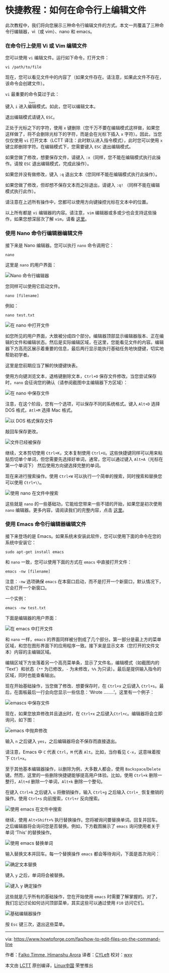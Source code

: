 快捷教程：如何在命令行上编辑文件
======

此次教程中，我们将向您展示三种命令行编辑文件的方式。本文一共覆盖了三种命令行编辑器，vi（或 vim）、nano 和 emacs。

### 在命令行上使用 Vi 或 Vim 编辑文件

您可以使用 `vi` 编辑文件。运行如下命令，打开文件：

```
vi /path/to/file
```

现在，您可以看见文件中的内容了（如果文件存在。请注意，如果此文件不存在，该命令会创建文件）。

`vi` 最重要的命令莫过于此：

键入 `i` 进入<ruby>编辑<rt>Insert</rt></ruby>模式。如此，您可以编辑文本。

退出编辑模式请键入 `ESC`。

正处于光标之下的字符，使用 `x` 键删除（您千万不要在编辑模式这样做，如果您这样做了，将不会删除光标下的字符，而是会在光标下插入 `x` 字符）。因此，当您仅仅使用 `vi` 打开文本（LCTT 译注：此时默认进入指令模式），此时您可以使用 `x` 键立即删除字符。在编辑模式下，您需要键入 `ESC` 退出编辑模式。

如果您做了修改，想要保存文件，请键入 `:x`（同样，您不能在编辑模式执行此操作。请按 `ESC` 退出编辑模式，完成此操作）。

如果您并没有做修改，键入 `:q` 退出文本（您同样不能在编辑模式执行此操作）。

如果您做了修改，但却想不保存文本而之际退出，请键入 `:q!` （同样不能在编辑模式执行此作）。

请注意在上述所有操作中，您都可以使用方向键操控光标在文本中的位置。

以上所有都是 `vi` 编辑器的内容。请注意，`vim` 编辑器或多或少也会支持这些操作，如果您想深层次了解 `vim`，请看 [这里][1]。

### 使用 Nano 命令行编辑器编辑文件

接下来是 Nano 编辑器。您可以执行 `nano` 命令调用它：

```
nano
```

这里是 `nano` 的用户界面：

![Nano 命令行编辑器][3]

您同样可以使用它启动文件。

```
nano [filename]
```

例如：

```
nano test.txt
```

![在 nano 中打开文件][5]

如您所见的用户界面，大致被分成四个部分。编辑器顶部显示编辑器版本、正在编辑的文件和编辑状态。然后是实际编辑区域，在这里，您能看见文件的内容。编辑器下方高亮区展示着重要的信息，最后两行显示能执行基础任务地快捷键，切实地帮助初学者。

这里是您前期应当了解的快捷键快表。

使用方向键浏览文本，退格键删除文本，`Ctrl+O` 保存文件修改。当您尝试保存时，`nano` 会征询您的确认（请参阅截图中主编辑器下方区域）：

![在 nano 中保存文件][7]

注意，在这个阶段，您有一个选项，可以保存不同的系统格式。键入 `Alt+D` 选择 DOS 格式，`Atl+M` 选择 Mac 格式。

![以 DOS 格式保存文件][9]

敲回车保存更改。

![文件已经被保存][11]

继续，文本剪切使用 `Ctrl+K`，文本复制使用 `Ctrl+U`。这些快捷键同样可以用来粘贴剪切单个单词，但您需要先选择好单词，通常，您可以通过键入 `Alt+A`（光标在第一个单词下） 然后使用方向键选择完整的单词。

现在来进行搜索操作。使用 `Ctrl+W` 可以执行一个简单的搜索，同时搜索和替换您可以使用 `Ctrl+\\`。

![使用 nano 在文件中搜索][13]

这些就是 `nano` 的一些基础功，它能给您带来一些不错的开始，如果您是初次使用 `nano` 编辑器。更多内容，请阅读我们的完整内容，点击 [这里][14]。

### 使用 Emacs 命令行编辑器编辑文件

接下来登场的是 Emacs。如果系统未安装此软件，您可以使用下面的命令在您的系统中安装它：

```
sudo apt-get install emacs
```

和 `nano` 一致，您可以使用下面的方式在 `emacs` 中直接打开文件：

```
emacs -nw [filename]
```

注意：`-nw` 选项确保 `emacs` 在本窗口启动，而不是打开一个新窗口，默认情况下，它会打开一个新窗口。

一个实例：

```
emacs -nw test.txt
```

下面是编辑器的用户界面：

![在 emacs 中打开文件][16]

和 `nano` 一样，`emacs` 的界面同样被分割成了几个部分。第一部分是最上方的菜单区域，和您在图形界面下的应用程序一致。接下来是显示文本（您打开的文件文本）内容的主编辑区域。 

编辑区域下方坐落着另一个高亮菜单条，显示了文件名，编辑模式（如截图内的 ‘Text’）和状态（`**` 为已修改，`-` 为未修改，`%%` 为只读）。最后是提供输入指令的区域，同时也能查看输出。

现在开始基础操作，当您做了修改、想要保存时，在 `Ctrl+x` 之后键入 `Ctrl+s`。最后，在面板最后一行会向您显示一些信息：‘Wrote ........’。这里有一个例子：

![emascs 中保存文件][18]

现在，如果您放弃修改并且退出时，在 `Ctrl+x` 之后键入`Ctrl+c`。编辑器将会立即询问，如下图：

![emacs 中抛弃修改][20]

输入 `n` 之后键入 `yes`，之后编辑器将会不保存而直接退出。

请注意，Emacs 中 `C` 代表 `Ctrl`，`M` 代表 `Alt`。比如，当你看见 `C-x`，这意味着按下 `Ctrl+x`。

至于其他基本编辑器操作，以删除为例，大多数人都会，使用 `Backspace`/`Delete` 键。然而，这里的一些删除快捷键能够提高用户体验。比如，使用 `Ctrl+k` 删除一整行，`Alt+d` 删除一个单词，`Alt+k` 删除一个整句。

在键入 `Ctrl+k` 之后键入 `u` 将撤销操作，输入 `Ctrl+g` 之后输入 `Ctrl+_` 恢复撤销的操作。使用 `Ctrl+s` 向前搜索，`Ctrl+r` 反向搜索。

![使用 emacs 在文件中搜索][22]

继续，使用 `Alt+Shift+%` 执行替换操作。您将被询问要替换单词。回复并回车。之后编辑器将会询问您是否替换。例如，下方截图展示了 `emacs` 询问使用者关于单词 ‘This’ 的替换操作。

![使用 emacs 替换单词][24]

输入替换文本并回车。每一个替换操作 `emacs` 都会等待询问，下面是首次询问：

![确定文本替换][26]

键入 `y` 之后，单词将会被替换。

![键入 y 确定操作][28]

这些就是几乎所有的基础操作，您在开始使用 `emacs` 时需要了解掌握的。对了，我们忘记讨论如何访问顶部菜单，其实这些可以通过使用 `F10` 访问它们。

![基础编辑器操作][30]

按 `Esc` 键三次，退出这些菜单。

--------------------------------------------------------------------------------

via: https://www.howtoforge.com/faq/how-to-edit-files-on-the-command-line

作者：[Falko Timme, Himanshu Arora][a]
译者：[CYLeft](https://github.com/CYLeft)
校对：[wxy](https://github.com/wxy)

本文由 [LCTT](https://github.com/LCTT/TranslateProject) 原创编译，[Linux中国](https://linux.cn/) 荣誉推出

[a]:https://www.howtoforge.com
[1]:https://www.howtoforge.com/vim-basics
[2]:https://www.howtoforge.com/images/command-tutorial/nano-basic-ui.png
[3]:https://www.howtoforge.com/images/command-tutorial/big/nano-basic-ui.png
[4]:https://www.howtoforge.com/images/command-tutorial/nano-file-open.png
[5]:https://www.howtoforge.com/images/command-tutorial/big/nano-file-open.png
[6]:https://www.howtoforge.com/images/command-tutorial/nano-save-changes.png
[7]:https://www.howtoforge.com/images/command-tutorial/big/nano-save-changes.png
[8]:https://www.howtoforge.com/images/command-tutorial/nano-mac-format.png
[9]:https://www.howtoforge.com/images/command-tutorial/big/nano-mac-format.png
[10]:https://www.howtoforge.com/images/command-tutorial/nano-changes-saved.png
[11]:https://www.howtoforge.com/images/command-tutorial/big/nano-changes-saved.png
[12]:https://www.howtoforge.com/images/command-tutorial/nano-search-replace.png
[13]:https://www.howtoforge.com/images/command-tutorial/big/nano-search-replace.png
[14]:https://www.howtoforge.com/linux-nano-command/
[15]:https://www.howtoforge.com/images/command-tutorial/nano-file-open1.png
[16]:https://www.howtoforge.com/images/command-tutorial/big/nano-file-open1.png
[17]:https://www.howtoforge.com/images/command-tutorial/emacs-save.png
[18]:https://www.howtoforge.com/images/command-tutorial/big/emacs-save.png
[19]:https://www.howtoforge.com/images/command-tutorial/emacs-quit-without-saving.png
[20]:https://www.howtoforge.com/images/command-tutorial/big/emacs-quit-without-saving.png
[21]:https://www.howtoforge.com/images/command-tutorial/emacs-search.png
[22]:https://www.howtoforge.com/images/command-tutorial/big/emacs-search.png
[23]:https://www.howtoforge.com/images/command-tutorial/emacs-search-replace.png
[24]:https://www.howtoforge.com/images/command-tutorial/big/emacs-search-replace.png
[25]:https://www.howtoforge.com/images/command-tutorial/emacs-replace-prompt.png
[26]:https://www.howtoforge.com/images/command-tutorial/big/emacs-replace-prompt.png
[27]:https://www.howtoforge.com/images/command-tutorial/emacs-replaced.png
[28]:https://www.howtoforge.com/images/command-tutorial/big/emacs-replaced.png
[29]:https://www.howtoforge.com/images/command-tutorial/emacs-accessing-menus.png
[30]:https://www.howtoforge.com/images/command-tutorial/big/emacs-accessing-menus.png
